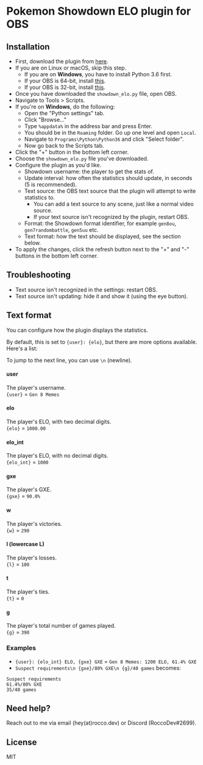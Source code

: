 # Pokemon Showdown ELO plugin for OBS

## Installation
* First, download the plugin from [here](https://raw.githubusercontent.com/RoccoDev/showdown-elo-obs/master/showdown_elo.py).
* If you are on Linux or macOS, skip this step.
    * If you are on **Windows**, you have to install Python 3.6 first.
    * If your OBS is 64-bit, install [this](https://www.python.org/ftp/python/3.6.8/python-3.6.8-amd64.exe).
    * If your OBS is 32-bit, install [this](https://www.python.org/ftp/python/3.6.8/python-3.6.8.exe).
* Once you have downloaded the `showdown_elo.py` file, open OBS.
* Navigate to Tools > Scripts.
* If you're on **Windows**, do the following:
    * Open the "Python settings" tab.
    * Click "Browse..."
    * Type `%appdata%` in the address bar and press Enter.
    * You should be in the `Roaming` folder. Go up one level and open `Local`.
    * Navigate to `Programs\Python\Python36` and click "Select folder".
    * Now go back to the Scripts tab.
* Click the "+" button in the bottom left corner.
* Choose the `showdown_elo.py` file you've downloaded.
* Configure the plugin as you'd like.
    * Showdown username: the player to get the stats of.
    * Update interval: how often the statistics should update, in seconds (5 is recommended).
    * Text source: the OBS text source that the plugin will attempt to write statistics to.
        * You can add a text source to any scene, just like a normal video source.
        * If your text source isn't recognized by the plugin, restart OBS.
    * Format: the Showdown format identifier, for example `gen8ou`, `gen7randombattle`, `gen5uu` etc.
    * Text format: how the text should be displayed, see the section below.
* To apply the changes, click the refresh button next to the "+" and "-" buttons in the bottom left corner.

## Troubleshooting
* Text source isn't recognized in the settings: restart OBS.
* Text source isn't updating: hide it and show it (using the eye button).

## Text format
You can configure how the plugin displays the statistics.

By default, this is set to `{user}: {elo}`, but there are more options available. Here's a list:

To jump to the next line, you can use `\n` (newline).

#### user
The player's username.  
`{user}` = `Gen 8 Memes`

#### elo
The player's ELO, with two decimal digits.  
`{elo}` = `1000.00`

#### elo_int
The player's ELO, with no decimal digits.  
`{elo_int}` = `1000`

#### gxe
The player's GXE.  
`{gxe}` = `90.0%`

#### w
The player's victories.  
`{w}` = `290`

#### l (lowercase L)
The player's losses.  
`{l}` = `100`

#### t
The player's ties.  
`{t}` = `0`

#### g
The player's total number of games played.  
`{g}` = `390`

### Examples
* `{user}: {elo_int} ELO, {gxe} GXE` = `Gen 8 Memes: 1200 ELO, 61.4% GXE`
* `Suspect requirements\n {gxe}/80% GXE\n {g}/40 games` becomes:
```
Suspect requirements
61.4%/80% GXE
35/40 games
```

## Need help?
Reach out to me via email (hey(at)rocco.dev) or Discord (RoccoDev#2699).

## License
MIT
